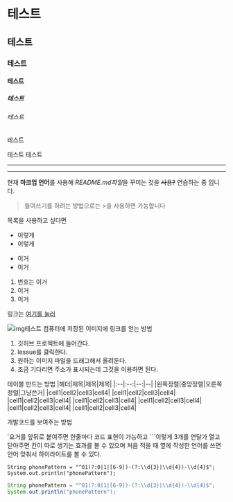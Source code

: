 # 테스트
## 테스트
### 테스트
#### 테스트
##### 테스트
###### 테스트
테스트

테스트
테스트

***
---

현재 **마크업 언어**를 사용해 *README.md파일*을 꾸미는 것을 ~~사용?~~ 연습하는 중 입니다. 

>들여쓰기를 하려는 방법으로는 >을 사용하면 가능합니다

목록을 사용하고 싶다면
* 이렇게
* 이렇게
- 이거
- 이거
1. 번호는 이거
2. 이거
3. 이거

링크는 [여기를 눌러](http://www.naver.com)

![img테스트](https://user-images.githubusercontent.com/88276563/147342749-c69828ff-55d0-4282-813c-1377ad6fb198.png)
컴퓨터에 저장된 이미지에 링크를 얻는 방법
1. 깃허브 프로젝트에 들어간다.
2. lessue를 클릭한다.
3. 원하는 이미지 파일을 드래그해서 올려둔다.
4. 조금 기다리면 주소가 표시되는데 그것을 이용하면 된다.

테이블 만드는 방법
|헤더|제목|제목|제목|
|:--|:--:|--:|--|
|왼쪽정렬|중앙정렬|오른쪽정렬|그냥쓴거|
|cell1|cell2|cell3|cell4|
|cell1|cell2|cell3|cell4|
|cell1|cell2|cell3|cell4|
|cell1|cell2|cell3|cell4|
|cell1|cell2|cell3|cell4|
|cell1|cell2|cell3|cell4|
|cell1|cell2|cell3|cell4|

개발코드를 보여주는 방법

`요거를 앞뒤로 붙여주면 한줄마다 코드 표현이 가능하고 ```이렇게 3개를 연달가 열고 닫아주면 칸이 따로 생기는 효과를 볼 수 있으며 처음 적을 때 옆에 작성한 언어를 쓰면 언어 맞춰서 하이라이트를 볼 수 있다.

`String phonePattern = "^01(?:0|1|[6-9])-(?:\\d{3}|\\d{4})-\\d{4}$";`
`System.out.println("phonePattern");`

```java
String phonePattern = "^01(?:0|1|[6-9])-(?:\\d{3}|\\d{4})-\\d{4}$";
System.out.println("phonePattern");
```

